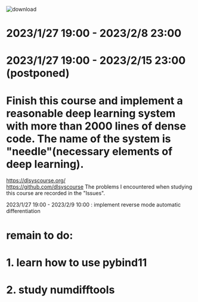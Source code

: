 ![download](https://user-images.githubusercontent.com/31559413/216627662-fd16649c-112f-4291-baee-8c46e0076c85.png)

# 2023/1/27  19:00 - 2023/2/8 23:00
# 2023/1/27  19:00 - 2023/2/15 23:00 (postponed)
# Finish this course and implement a reasonable deep learning system with more than 2000 lines of dense code. The name of the system is "needle"(necessary elements of deep learning). 
 https://dlsyscourse.org/   
 https://github.com/dlsyscourse
The problems I encountered when studying this course are recorded in the "Issues".
   
2023/1/27  19:00 - 2023/2/9 10:00 : implement reverse mode automatic differentiation
   

# remain to do:
# 1. learn how to use pybind11
# 2. study numdifftools

